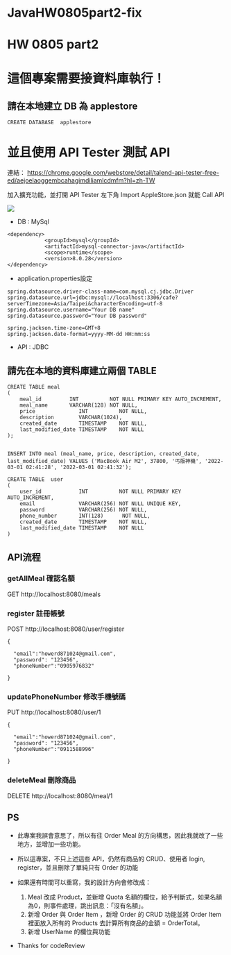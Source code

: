 # JavaHW0805part2-fix

# HW 0805 part2

# 這個專案需要接資料庫執行！
## 請在本地建立 DB 為 applestore
```
CREATE DATABASE  applestore
```
# 並且使用 API Tester 測試 API

連結：
https://chrome.google.com/webstore/detail/talend-api-tester-free-ed/aejoelaoggembcahagimdiliamlcdmfm?hl=zh-TW

加入擴充功能，並打開 API Tester
左下角 Import AppleStore.json 就能 Call API

![](https://i.imgur.com/tdC11GI.png)

* DB : MySql
```
<dependency>
            <groupId>mysql</groupId>
            <artifactId>mysql-connector-java</artifactId>
            <scope>runtime</scope>
            <version>8.0.28</version>
</dependency>
```
* application.properties設定
```
spring.datasource.driver-class-name=com.mysql.cj.jdbc.Driver
spring.datasource.url=jdbc:mysql://localhost:3306/cafe?serverTimezone=Asia/Taipei&characterEncoding=utf-8
spring.datasource.username="Your DB name"
spring.datasource.password="Your DB password"

spring.jackson.time-zone=GMT+8
spring.jackson.date-format=yyyy-MM-dd HH:mm:ss
```
* API : JDBC

## 請先在本地的資料庫建立兩個 TABLE

```=mysql
CREATE TABLE meal
(
    meal_id         INT          NOT NULL PRIMARY KEY AUTO_INCREMENT,
    meal_name       VARCHAR(128) NOT NULL,
    price              INT          NOT NULL,
    description        VARCHAR(1024),
    created_date       TIMESTAMP    NOT NULL,
    last_modified_date TIMESTAMP    NOT NULL
);


INSERT INTO meal (meal_name, price, description, created_date, last_modified_date) VALUES ('MacBook Air M2', 37800, '丐版神機', '2022-03-01 02:41:28', '2022-03-01 02:41:32');
```

```=mysql
CREATE TABLE  user
(
    user_id            INT          NOT NULL PRIMARY KEY AUTO_INCREMENT,
    email              VARCHAR(256) NOT NULL UNIQUE KEY,
    password           VARCHAR(256) NOT NULL,
    phone_number       INT(128)      NOT NULL,
    created_date       TIMESTAMP    NOT NULL,
    last_modified_date TIMESTAMP    NOT NULL
)
```

## API流程

### getAllMeal 確認名額

GET http://localhost:8080/meals

### register 註冊帳號

POST http://localhost:8080/user/register

```json=
{

  "email":"howerd871024@gmail.com",
  "password": "123456",
  "phoneNumber":"0905976832"

}
```

### updatePhoneNumber 修改手機號碼

PUT http://localhost:8080/user/1

```json=
{

  "email":"howerd871024@gmail.com",
  "password": "123456",
  "phoneNumber":"0911588996"

}
```
### deleteMeal 刪除商品
DELETE http://localhost:8080/meal/1

## PS
* 此專案我誤會意思了，所以有往 Order Meal 的方向構思，因此我就改了一些地方，並增加一些功能。

* 所以這專案，不只上述這些 API，仍然有商品的 CRUD、使用者 login, register，並且刪除了單純只有 Order 的功能

* 如果還有時間可以重寫，我的設計方向會修改成：

    1. Meal 改成 Product，並新增 Quota 名額的欄位，給予判斷式，如果名額為0，則事件處理，跳出訊息：「沒有名額」。
    2. 新增 Order 與 Order Item ，新增 Order 的 CRUD 功能並將  Order Item 裡面放入所有的 Products 去計算所有商品的金額 = OrderTotal。
    3. 新增 UserName 的欄位與功能

* Thanks for codeReview
